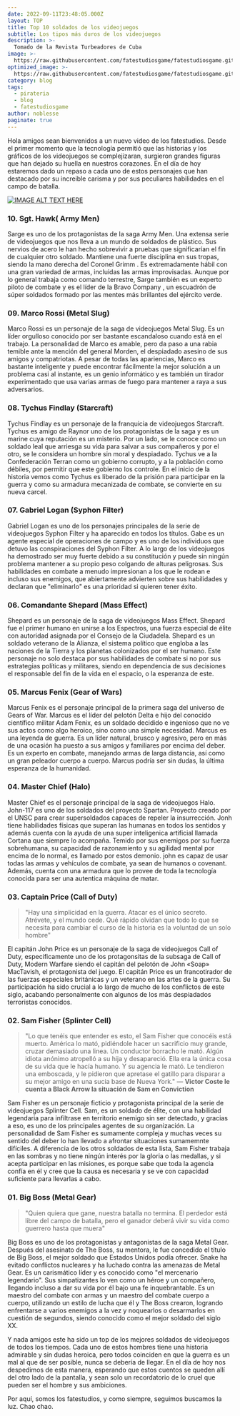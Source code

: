 ```yaml
---
date: 2022-09-11T23:48:05.000Z
layout: TOP
title: Top 10 soldados de los videojuegos
subtitle: Los tipos más duros de los videojuegos
description: >-
  Tomado de la Revista Turbeadores de Cuba 
image: >-
  https://raw.githubusercontent.com/fatestudiosgame/fatestudiosgame.github.io/master/src/img/images-post/top-10-soldados.jpg
optimized_image: >-
  https://raw.githubusercontent.com/fatestudiosgame/fatestudiosgame.github.io/master/src/img/images-post/top-10-soldados.jpg
category: blog
tags:
  - pirateria
  - blog
  - fatestudiosgame
author: noblesse
paginate: true
---
```

Hola amigos sean bienvenidos a un nuevo video de los fatestudios. Desde el primer momento que la tecnología permitió que las historias y los gráficos de los videojuegos se complejizaran, surgieron grandes figuras que han dejado su huella en nuestros corazones. En el día de hoy estaremos dado un repaso a cada uno de estos personajes que han destacado por su increible carisma y por sus peculiares habilidades en el campo de batalla.

[![IMAGE ALT TEXT HERE](https://img.youtube.com/vi/YOUTUBE_VIDEO_ID_HERE/0.jpg)](https://www.youtube.com/watch?v=YOUTUBE_VIDEO_ID_HERE)

### 10. Sgt. Hawk( Army Men)

Sarge es uno de los protagonistas de la saga Army Men. Una extensa serie de videojuegos que nos lleva a un mundo de soldados de plástico. 
Sus nervios de acero le han hecho sobrevivir a pruebas que significarían el fin de cualquier otro soldado. Mantiene una fuerte disciplina en sus tropas, siendo la mano derecha del Coronel Grimm . Es extremadamente hábil con una gran variedad de armas, incluidas las armas improvisadas.
Aunque por lo general trabaja como comando terrestre, Sarge también  es un experto piloto de combate y es el líder de la Bravo Company , un escuadrón de súper soldados formado por las mentes más brillantes del ejército verde.

### 09. Marco Rossi (Metal Slug)

Marco Rossi es un personaje de la saga de videojuegos Metal Slug. Es un líder orgulloso conocido por ser bastante escandaloso cuando está en el trabajo.
La personalidad de Marco es amable, pero da paso a una rabia temible ante la mención del general Morden, el despiadado asesino de sus amigos y compatriotas.
A pesar de todas las apariencias, Marco es bastante inteligente y puede encontrar fácilmente la mejor solución a un problema casi al instante, es un genio informático y es también un tirador experimentado que usa varias armas de fuego para mantener a raya a sus adversarios.  

### 08. Tychus Findlay (Starcraft)

Tychus Findlay es un personaje de la franquicia de videojuegos Starcraft. Tychus es amigo de Raynor uno de los protagonistas de la saga y es un marine cuya reputación es un misterio. Por un lado, se le conoce como un soldado leal que arriesga su vida para salvar a sus compañeros y por el otro, se le considera un hombre sin moral y despiadado. Tychus ve a la Confederación Terran como un gobierno corrupto, y a la población como débiles, por permitir que este gobierno los controle. En el inicio de la historia vemos como Tychus es liberado de la prisión para participar en la guerra y como su  armadura mecanizada de combate, se convierte en su nueva carcel.


### 07. Gabriel Logan (Syphon Filter)

Gabriel Logan es uno de los personajes principales de la serie de videojuegos Syphon Filter y ha aparecido en todos los títulos. Gabe es un agente especial de operaciones de campo y es uno de los individuos que detuvo las conspiraciones del Syphon Filter. A lo largo de los videojuegos ha demostrado ser muy fuerte debido a su constitución y puede sin ningún problema mantener a su propio peso colgando de alturas peligrosas. Sus habilidades en combate a menudo impresionan a los que le rodean e incluso sus enemigos, que abiertamente advierten sobre sus habilidades y declaran que "eliminarlo" es una prioridad si quieren tener éxito.

### 06. Comandante Shepard (Mass Effect)

Shepard es un personaje de la saga de videojuegos Mass Effect. Shepard fue el primer humano en unirse a los Espectros, una fuerza especial de élite con autoridad asignada por el Consejo de la Ciudadela. Shepard  es un soldado veterano de la Alianza, el sistema político que engloba a las naciones de la Tierra y los planetas colonizados por el ser humano. Este personaje no solo destaca por sus habilidades de combate si no por sus estrategias políticas y militares, siendo en dependencia de sus decisiones el responsable del fin de la vida en el espacio, o la esperanza de este.


### 05. Marcus Fenix (Gear of Wars)

Marcus Fenix es el personaje principal de la primera saga del universo de Gears of War. Marcus es el líder del pelotón Delta e hijo del conocido científico militar Adam Fenix, es un soldado decidido e ingenioso que no ve sus actos como algo heroico, sino como una simple necesidad. 
Marcus es una leyenda de guerra. Es un líder natural, brusco y agresivo, pero en más de una ocasión ha puesto a sus amigos y familiares por encima del deber.  Es un experto en combate, manejando armas de larga distancia, así como un gran peleador cuerpo a cuerpo. Marcus podría ser sin dudas, la última esperanza de la humanidad.


### 04. Master Chief (Halo)

Master Chief es el personaje principal de la saga de videojuegos Halo. John-117 es uno de los soldados del proyecto Spartan. Proyecto creado por el UNSC para crear supersoldados capaces de repeler la insurrección.  Jonh tiene habilidades físicas que superan las humanas en todos los sentidos y además cuenta con la ayuda de  una super inteligenica artificial  llamada Cortana que siempre lo acompaña. Temido por sus enemigos  por su fuerza sobrehumana, su capacidad de razonamiento y su agilidad mental por encima de lo normal, es llamado por estos demonio.
john es capaz de usar todas las armas y vehículos de combate, ya sean de humanos o covenant. Además, cuenta con una armadura que lo provee de toda la tecnología conocida para ser una autentica máquina de matar.


### 03. Captain Price (Call of Duty)

>"Hay una simplicidad en la guerra. Atacar es el único secreto. Atrévete, y el mundo cede. Qué rápido olvidan que todo lo que se necesita para cambiar el curso de la historia es la voluntad de un solo hombre"

El capitán John Price es un personaje de la saga de videojuegos Call of Duty, especificamente uno de los protagonsitas de la subsaga de Call of Duty, Modern Warfare siendo el capitán del pelotón de John «Soap» MacTavish, el protagonista del juego. El capitán Price es un francotirador de las fuerzas especiales británicas y un veterano en las artes de la guerra. Su participación ha sido crucial a lo largo de mucho de los conflictos de este siglo, acabando personalmente con algunos de los más despiadados terroristas conocidos. 


### 02. Sam Fisher (Splinter Cell)

>"Lo que tenéis que entender es esto, el Sam Fisher que conocéis está muerto. América lo mató, pidiéndole hacer un sacrificio muy grande, cruzar demasiado una linea. Un conductor borracho le mató. Algún idiota anónimo atropelló a su hija y desapareció. Ella era la única cosa de su vida que le hacía humano. Y su agencia le mató. Le tendieron una emboscada, y le pidieron que apretase el gatillo para disparar a su mejor amigo en una sucia base de Nueva York."
— **Victor Coste le cuenta a Black Arrow la situación de Sam en Conviction**

Sam Fisher es un personaje ficticio y protagonista principal de la serie de videojuegos Splinter Cell. Sam, es un soldado de élite, con una habilidad legendaria para infiltrase en territorio enemigo sin ser detectado, y gracias a eso, es uno de los principales agentes de su organización. La personalidad de Sam Fisher es sumamente compleja y  muchas veces su sentido del deber lo han llevado a afrontar situaciones sumamemnte difíciles. A diferencia de los otros soldados de esta lista, Sam Fisher trabaja en las sombras y no tiene ningún interés por la gloria o las medallas, y si acepta participar en las misiones, es porque sabe que toda la agencia confía en él y cree que la causa es necesaria y se ve con capacidad suficiente para llevarlas a cabo.


### 01. Big Boss  (Metal Gear) 

>"Quien quiera que gane, nuestra batalla no termina. El perdedor está libre del campo de batalla, pero el ganador deberá vivir su vida como guerrero hasta que muera"

Big Boss es uno de los protagonistas y antagonistas de la saga Metal Gear. Después del asesinato de The Boss, su mentora, le fue concedido el título de Big Boss, el mejor soldado que Estados Unidos podía ofrecer. Snake ha evitado conflictos nucleares y ha luchado contra las amenazas de Metal Gear. Es un carismático líder y es conocido como "el mercenario legendario". Sus simpatizantes lo ven como un héroe y un compañero, llegando incluso a dar su vida por él bajo una fe inquebrantable. Es un maestro del combate con armas y un maestro del combate cuerpo a cuerpo, utilizando un estilo de lucha que él y The Boss crearon, logrando enfrentarse a varios enemigos a la vez y noquearlos o desarmarlos en cuestión de segundos, siendo conocido como el mejor soldado del siglo XX.

Y nada amigos este ha sido un top de los mejores soldados de videojuegos de todos los tiempos. Cada uno de estos hombres tiene una historia admirable y sin dudas heroica, pero todos coinciden en que la guerra es un mal al que  de ser posible, nunca se debería de llegar. 
En el día de hoy nos despedimos de esta manera, esperando que estos cuentos se queden allí del otro lado de la pantalla, y sean solo un recordatorio de lo cruel que pueden ser el hombre y sus ambiciones.

Por aquí, somos los fatestudios, y como siempre, seguimos buscamos la luz. Chao chao.